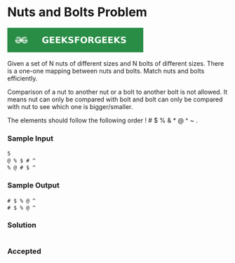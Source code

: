 # Nuts and Bolts Problem

[![Problem Link](../assets/gfg.svg)](https://practice.geeksforgeeks.org/problems/nuts-and-bolts-problem0431/1#)

Given a set of N nuts of different sizes and N bolts of different sizes. There is a one-one mapping between nuts and bolts. Match nuts and bolts efficiently.

Comparison of a nut to another nut or a bolt to another bolt is not allowed. It means nut can only be compared with bolt and bolt can only be compared with nut to see which one is bigger/smaller.

The elements should follow the following order ! # $ % & * @ ^ ~ .

### Sample Input
```
5
@ % $ # ^
% @ # $ ^
```
### Sample Output
```
# $ % @ ^ 
# $ % @ ^ 
```

### Solution
```cpp

```

### Accepted
